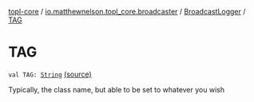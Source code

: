 [topl-core](../../index.md) / [io.matthewnelson.topl_core.broadcaster](../index.md) / [BroadcastLogger](index.md) / [TAG](./-t-a-g.md)

# TAG

`val TAG: `[`String`](https://kotlinlang.org/api/latest/jvm/stdlib/kotlin/-string/index.html) [(source)](https://github.com/05nelsonm/TorOnionProxyLibrary-Android/blob/master/topl-core/src/main/java/io/matthewnelson/topl_core/broadcaster/BroadcastLogger.kt#L49)

Typically, the class name, but able to be set to whatever you wish

